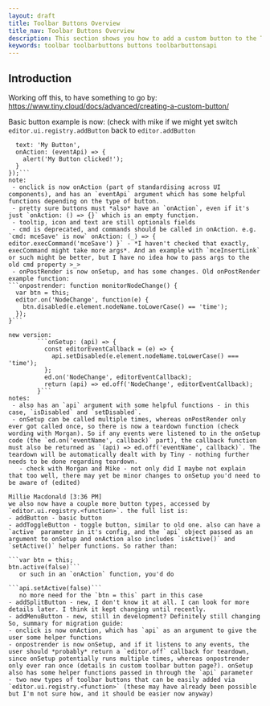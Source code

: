 ```yaml
---
layout: draft
title: Toolbar Buttons Overview
title_nav: Toolbar Buttons Overview
description: This section shows you how to add a custom button to the Tiny 5.0 toolbar.
keywords: toolbar toolbarbuttons buttons toolbarbuttonsapi
---
```


## Introduction

Working off this, to have something to go by: https://www.tiny.cloud/docs/advanced/creating-a-custom-button/

Basic button example is now: (check with mike if we might yet switch `editor.ui.registry.addButton` back to `editor.addButton`
```editor.ui.registry.addButton('myButton', {
  text: 'My Button',
  onAction: (eventApi) => {
    alert('My Button clicked!');
  }
});```
note:
 - onclick is now onAction (part of standardising across UI components), and has an `eventApi` argument which has some helpful functions depending on the type of button.
 - pretty sure buttons must *also* have an `onAction`, even if it's just `onAction: () => {}` which is an empty function.
 - tooltip, icon and text are still optionals fields
 - cmd is deprecated, and commands should be called in onAction. e.g. `cmd: mceSave' is now` onAction: (_) => { editor.execCommand('mceSave') }` - *I haven't checked that exactly, execCommand might take more args*. And an example with `mceInsertLink` or such might be better, but I have no idea how to pass args to the old cmd property >_>
 - onPostRender is now onSetup, and has some changes. Old onPostRender example function:
```onpostrender: function monitorNodeChange() {
  var btn = this;
  editor.on('NodeChange', function(e) {
    btn.disabled(e.element.nodeName.toLowerCase() == 'time');
  });
}```

new version:
        ```onSetup: (api) => {
          const editorEventCallback = (e) => {
            api.setDisabled(e.element.nodeName.toLowerCase() === 'time');
          };
          ed.on('NodeChange', editorEventCallback);
          return (api) => ed.off('NodeChange', editorEventCallback);
        }```
notes:
 - also has an `api` argument with some helpful functions - in this case, `isDisabled` and `setDisabled`.
 - onSetup can be called multiple times, whereas onPostRender only ever got called once, so there is now a teardown function (check wording with Morgan). So if any events were listened to in the onSetup code (the `ed.on('eventName', callback)` part), the callback function must also be returned as `(api) => ed.off('eventName', callback)`. The teardown will be automatically dealt with by Tiny - nothing further needs to be done regarding teardown.
   - check with Morgan and Mike - not only did I maybe not explain that too well, there may yet be minor changes to onSetup you'd need to be aware of (edited)

Millie Macdonald [3:36 PM]
we also now have a couple more button types, accessed by `editor.ui.registry.<function>`. the full list is:
- addButton - basic button
- addToggleButton - toggle button, similar to old one. also can have a `active` parameter in it's config, and the `api` object passed as an argument to onSetup and onAction also includes `isActive()` and `setActive()` helper functions. So rather than:

```var btn = this;
btn.active(false)```
   or such in an `onAction` function, you'd do

```api.setActive(false)```
   no more need for the `btn = this` part in this case
- addSplitButton - new, I don't know it at all. I can look for more details later. I think it kept changing until recently.
- addMenuButton - new, still in development? Definitely still changing
So, summary for migration guide:
- onclick is now onAction, which has `api` as an argument to give the user some helper functions
- onpostrender is now onSetup, and if it listens to any events, the user should *probably* return a `editor.off` callback for teardown, since onSetup potentially runs multiple times, whereas onpostrender only ever ran once (details in custom toolbar button page?). onSetup also has some helper functions passed in through the `api` parameter
- two new types of toolbar buttons that can be easily added via `editor.ui.registry.<function>` (these may have already been possible but I'm not sure how, and it should be easier now anyway)